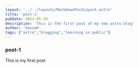 ```yaml
---
layout: '../../layouts/MarkdownPostLayout.astro'
title: 'post-1'
pubDate: 2023-05-19
description: 'This is the first post of my new astro blog'
author: 'bassam'
tags: ["astro","blogging","learning in public"]
---
```


### post-1

This is my first post
